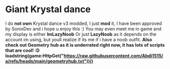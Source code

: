 # Giant Krystal dance

I do **not own** Krystal dance v3 modded, I just **mod** it, I have been approved by SonixDev and i hope u enjoy this :)
You may even meet me in game and my display is either **ImLazyNoob** Or just **LazyNoob** as it depends on the account im using, but youll realize if its me if i have a noob outfit.
**Also check out Geometry hub as it is underrated right now, it has lots of scripts that are cool! :D
loadstring(game:HttpGet("https://raw.githubusercontent.com/Abdi1515/a/refs/heads/main/geometryhub.txt"))()**
